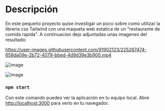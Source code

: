 # Descripción 

En este pequeño proyecto quise investigar un poco sobre como utilizar la libreria css Tailwind con una maqueta web estatica de un "restaurante de comida rapida". A continuacion dejo adjuntadas unas imagenes del resultado:



https://user-images.githubusercontent.com/91902123/225267474-658da09e-2b72-4079-bbed-4d9d39e3b900.mp4

![image](https://user-images.githubusercontent.com/91902123/225268022-b71485cf-1fea-432d-a0b5-d1f38bcb6d1e.png)

![image](https://user-images.githubusercontent.com/91902123/225268670-65660180-19c8-481c-9944-ce4975b2b565.png)









### `npm start`

Con este comando puedes ver la aplicación en tu equipo local.
Abre [http://localhost:3000](http://localhost:3000) para verlo en tu navegador.



